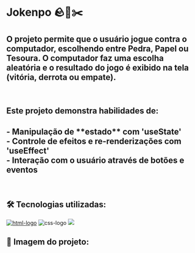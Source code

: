 <h1>Jokenpo 🪨📄✂️</h1>
<h2>O projeto permite que o usuário jogue contra o computador, escolhendo entre Pedra, Papel ou Tesoura. O computador faz uma escolha aleatória e o resultado do jogo é exibido na tela (vitória, derrota ou empate).</h2>
<br>
<h2>Este projeto demonstra habilidades de:</h2>
<h2>- Manipulação de **estado** com 'useState'
  <br>
- Controle de efeitos e re-renderizações com 'useEffect'
  <br>
- Interação com o usuário através de botões e eventos</h2>
<br>
<h2>🛠️ Tecnologias utilizadas:</h2>
<a href="https://google.com"><img src="https://img.shields.io/badge/HTML5-E34F26?style=for-the-badge&logo=html5&logoColor=white" alt="html-logo" /></a>
<img src="https://img.shields.io/badge/CSS3-1572B6?style=for-the-badge&logo=css3&logoColor=white" alt="css-logo" />
<img src="https://img.shields.io/badge/JavaScript-F7DF1E?style=for-the-badge&logo=JavaScript&logoColor=white"/>
<br>
<h2>📸 Imagem do projeto:</h2> 
